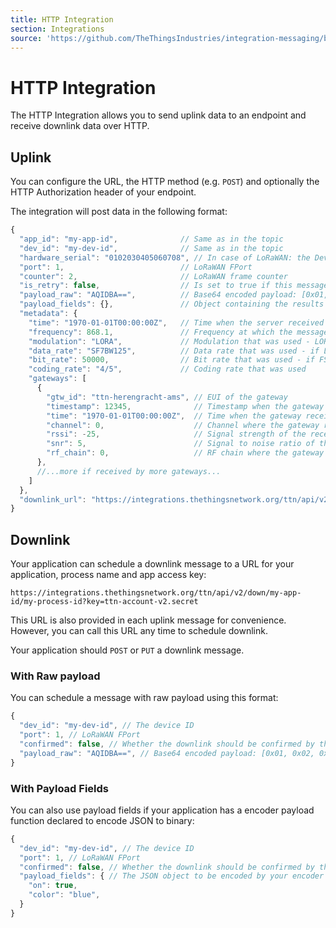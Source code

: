 ```yaml
---
title: HTTP Integration
section: Integrations
source: 'https://github.com/TheThingsIndustries/integration-messaging/blob/master/ttn/README.md'
---
```


# HTTP Integration

The HTTP Integration allows you to send uplink data to an endpoint and receive downlink data over HTTP.

## Uplink

You can configure the URL, the HTTP method (e.g. `POST`) and optionally the HTTP Authorization header of your endpoint.

The integration will post data in the following format:

```js
{
  "app_id": "my-app-id",              // Same as in the topic
  "dev_id": "my-dev-id",              // Same as in the topic
  "hardware_serial": "0102030405060708", // In case of LoRaWAN: the DevEUI
  "port": 1,                          // LoRaWAN FPort
  "counter": 2,                       // LoRaWAN frame counter
  "is_retry": false,                  // Is set to true if this message is a retry (you could also detect this from the counter)
  "payload_raw": "AQIDBA==",          // Base64 encoded payload: [0x01, 0x02, 0x03, 0x04]
  "payload_fields": {},               // Object containing the results from the payload functions - left out when empty
  "metadata": {
    "time": "1970-01-01T00:00:00Z",   // Time when the server received the message
    "frequency": 868.1,               // Frequency at which the message was sent
    "modulation": "LORA",             // Modulation that was used - LORA or FSK
    "data_rate": "SF7BW125",          // Data rate that was used - if LORA modulation
    "bit_rate": 50000,                // Bit rate that was used - if FSK modulation
    "coding_rate": "4/5",             // Coding rate that was used
    "gateways": [
      {
        "gtw_id": "ttn-herengracht-ams", // EUI of the gateway
        "timestamp": 12345,              // Timestamp when the gateway received the message
        "time": "1970-01-01T00:00:00Z",  // Time when the gateway received the message - left out when gateway does not have synchronized time
        "channel": 0,                    // Channel where the gateway received the message
        "rssi": -25,                     // Signal strength of the received message
        "snr": 5,                        // Signal to noise ratio of the received message
        "rf_chain": 0,                   // RF chain where the gateway received the message
      },
      //...more if received by more gateways...
    ]
  },
  "downlink_url": "https://integrations.thethingsnetwork.org/ttn/api/v2/down/my-app-id/my-process-id?key=ttn-account-v2.secret"
}
```

## Downlink

Your application can schedule a downlink message to a URL for your application, process name and app access key:

```
https://integrations.thethingsnetwork.org/ttn/api/v2/down/my-app-id/my-process-id?key=ttn-account-v2.secret
```

This URL is also provided in each uplink message for convenience. However, you can call this URL any time to schedule downlink.

Your application should `POST` or `PUT` a downlink message.

### With Raw payload

You can schedule a message with raw payload using this format:

```js
{
  "dev_id": "my-dev-id", // The device ID
  "port": 1, // LoRaWAN FPort
  "confirmed": false, // Whether the downlink should be confirmed by the device
  "payload_raw": "AQIDBA==", // Base64 encoded payload: [0x01, 0x02, 0x03, 0x04]
}
```

### With Payload Fields

You can also use payload fields if your application has a encoder payload function declared to encode JSON to binary:

```js
{
  "dev_id": "my-dev-id", // The device ID
  "port": 1, // LoRaWAN FPort
  "confirmed": false, // Whether the downlink should be confirmed by the device
  "payload_fields": { // The JSON object to be encoded by your encoder payload function
    "on": true,
    "color": "blue",
  }
}
```

